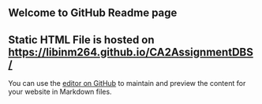 ## Welcome to GitHub Readme page

## Static HTML File is hosted on https://libinm264.github.io/CA2AssignmentDBS/ 

You can use the [editor on GitHub](https://github.com/Libinm264/CA2AssignmentDBS/edit/master/README.md) to maintain and preview the content for your website in Markdown files.

